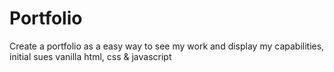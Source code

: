 # Portfolio
Create a portfolio as a easy way to see my work and display my capabilities, initial sues vanilla html, css & javascript
